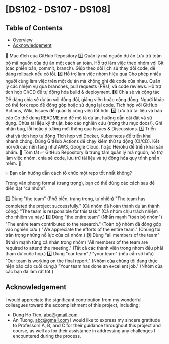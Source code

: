 # [DS102 - DS107 - DS108] 

## Table of Contents
- [Overview](#overview)
- [Acknowledgement](#acknowledgement)

📌 Mục đích của GitHub Repository
1️⃣ Quản lý mã nguồn dự án
Lưu trữ toàn bộ mã nguồn của dự án một cách an toàn.
Hỗ trợ làm việc theo nhóm với Git (các phiên bản, commit, branch).
Giúp theo dõi lịch sử thay đổi code, dễ dàng rollback nếu có lỗi.
2️⃣ Hỗ trợ làm việc nhóm hiệu quả
Cho phép nhiều người cùng làm việc trên một dự án mà không ghi đè code của nhau.
Quản lý các nhiệm vụ qua branches, pull requests (PRs), và code reviews.
Hỗ trợ tích hợp CI/CD để tự động hóa build & deployment.
3️⃣ Chia sẻ và cộng tác
Dễ dàng chia sẻ dự án với đồng đội, giảng viên hoặc cộng đồng.
Người khác có thể fork repo để đóng góp hoặc sử dụng lại code.
Tích hợp với GitHub Actions, Wiki, Issues để quản lý công việc tốt hơn.
4️⃣ Lưu trữ tài liệu và báo cáo
Có thể dùng README.md để mô tả dự án, hướng dẫn cài đặt và sử dụng.
Chứa tài liệu kỹ thuật, báo cáo nghiên cứu (trong thư mục docs/).
Ghi nhận bug, lỗi hoặc ý tưởng mới thông qua Issues & Discussions.
5️⃣ Triển khai và tích hợp tự động
Tích hợp với Docker, Kubernetes để triển khai nhanh chóng.
Dùng GitHub Actions để chạy kiểm thử tự động (CI/CD).
Kết nối với các nền tảng như AWS, Google Cloud, hoặc Heroku để triển khai sản phẩm.
📌 Tóm tắt
✅ GitHub Repository là trung tâm quản lý mã nguồn, hỗ trợ làm việc nhóm, chia sẻ code, lưu trữ tài liệu và tự động hóa quy trình phần mềm. 🚀

💡 Bạn cần hướng dẫn cách tổ chức một repo tốt nhất không?

Trong văn phong formal (trang trọng), bạn có thể dùng các cách sau để diễn đạt "cả nhóm":

1️⃣ Dùng "the team" (Phổ biến, trang trọng, tự nhiên)
"The team has completed the project successfully." (Cả nhóm đã hoàn thành dự án thành công.)
"The team is responsible for this task." (Cả nhóm chịu trách nhiệm cho nhiệm vụ này.)
2️⃣ Dùng "the entire team" (Nhấn mạnh "toàn bộ nhóm")
"The entire team contributed to the research." (Toàn bộ nhóm đã đóng góp vào nghiên cứu.)
"We appreciate the efforts of the entire team." (Chúng tôi trân trọng những nỗ lực của cả nhóm.)
3️⃣ Dùng "all members of the team" (Nhấn mạnh từng cá nhân trong nhóm)
"All members of the team are required to attend the meeting." (Tất cả các thành viên trong nhóm đều phải tham dự cuộc họp.)
4️⃣ Dùng "our team" / "your team" (nếu cần sở hữu)
"Our team is working on the final report." (Nhóm của chúng tôi đang thực hiện báo cáo cuối cùng.)
"Your team has done an excellent job." (Nhóm của các bạn đã làm rất tốt.)



## Acknowledgement
I would appreciate the significant contribution from my wonderful colleagues toward the accomplishment of this project, including:
- Dung Ho Tien, abc@gmail.com
- An Tuong, abc@gmail.com
I would like to express my sincere gratitude to Professors A, B, and C for their guidance throughout this project and course, as well as for their assistance in addressing any challenges I encountered during the process.
